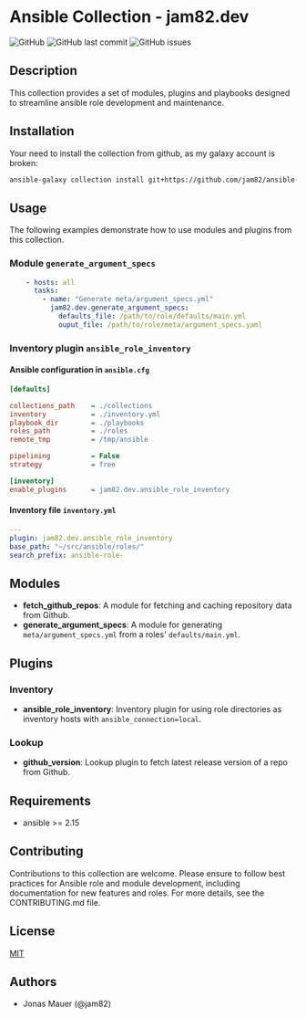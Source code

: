 # Ansible Collection - jam82.dev

![GitHub](https://img.shields.io/github/license/jam82/ansible-collection-dev) ![GitHub last commit](https://img.shields.io/github/last-commit/jam82/ansible-collection-dev) ![GitHub issues](https://img.shields.io/github/issues-raw/jam82/ansible-collection-dev)

## Description

This collection provides a set of modules, plugins and playbooks designed to streamline ansible
role development and maintenance.

## Installation

Your need to install the collection from github, as my galaxy account is broken:

```bash
ansible-galaxy collection install git+https://github.com/jam82/ansible-collection-dev.git,main
```

## Usage

The following examples demonstrate how to use modules and plugins from this collection.

### Module `generate_argument_specs`

```yaml
    - hosts: all
      tasks:
        - name: "Generate meta/argument_specs.yml"
          jam82.dev.generate_argument_specs:
            defaults_file: /path/to/role/defaults/main.yml
            ouput_file: /path/to/role/meta/argument_specs.yaml
```

### Inventory plugin `ansible_role_inventory`

#### Ansible configuration in `ansible.cfg`

```ini
[defaults]

collections_path    = ./collections
inventory           = ./inventory.yml
playbook_dir        = ./playbooks
roles_path          = ./roles
remote_tmp          = /tmp/ansible

pipelining          = False
strategy            = free

[inventory]
enable_plugins      = jam82.dev.ansible_role_inventory
```

#### Inventory file `inventory.yml`

```yaml
---
plugin: jam82.dev.ansible_role_inventory
base_path: "~/src/ansible/roles/"
search_prefix: ansible-role-

```

## Modules

- **fetch_github_repos**: A module for fetching and caching repository data from Github.
- **generate_argument_specs**: A module for generating `meta/argument_specs.yml` from a roles' `defaults/main.yml`.

## Plugins

### Inventory

- **ansible_role_inventory**: Inventory plugin for using role directories as inventory hosts with `ansible_connection=local`.

### Lookup

- **github_version**: Lookup plugin to fetch latest release version of a repo from Github.

## Requirements

- ansible >= 2.15

## Contributing

Contributions to this collection are welcome. Please ensure to follow best practices for Ansible role and module development, including documentation for new features and roles. For more details, see the CONTRIBUTING.md file.

## License

[MIT](LICENSE)

## Authors

- Jonas Mauer (@jam82)
